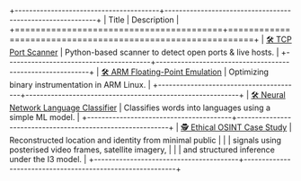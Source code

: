+----------------------------------------+-----------------------------------------------------------+
| Title                                  | Description                                               |
+========================================+===========================================================+
| <a href="https://github.com/mbeardwell/simple-port-scanner">🛠 TCP Port Scanner</a>                     | Python-based scanner to detect open ports & live hosts.   |
+----------------------------------------+-----------------------------------------------------------+
| <a href="https://github.com/mbeardwell/arm-fp-emu">🛠 ARM Floating-Point Emulation</a>         | Optimizing binary instrumentation in ARM Linux.           |
+----------------------------------------+-----------------------------------------------------------+
| <a href="https://github.com/mbeardwell/language-guesser">🛠 Neural Network Language Classifier</a>   | Classifies words into languages using a simple ML model.  |
+----------------------------------------+-----------------------------------------------------------+
| <a href="https://github.com/mbeardwell/osint-i3-case-study">🕵️ Ethical OSINT Case Study</a>            | Reconstructed location and identity from minimal public   |
|                                        | signals using posterised video frames, satellite imagery, |
|                                        | and structured inference under the I3 model.              |
+----------------------------------------+-----------------------------------------------------------+

